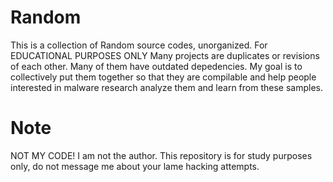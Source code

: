 # Random
This is a collection of Random source codes, unorganized. For EDUCATIONAL PURPOSES ONLY  Many projects are duplicates or revisions of each other. Many of them have outdated depedencies. My goal is to collectively put them together so that they are compilable and help people interested in malware research analyze them and learn from these samples.





# Note



NOT MY CODE! I am not the author. This repository is for study purposes only, do not message me about your lame hacking attempts.



